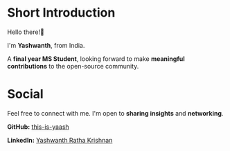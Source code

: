 # Short Introduction
Hello there!👀

I'm **Yashwanth**, from India.

A **final year MS Student**, looking forward to make **meaningful contributions** to the open-source community.

# Social
Feel free to connect with me. I'm open to **sharing insights** and **networking**.

**GitHub:**
[this-is-yaash](https://www.linkedin.com/in/yashwanth-ratha-krishnan/)

**LinkedIn:**
[Yashwanth Ratha Krishnan](https://www.linkedin.com/in/yashwanth-ratha-krishnan/)